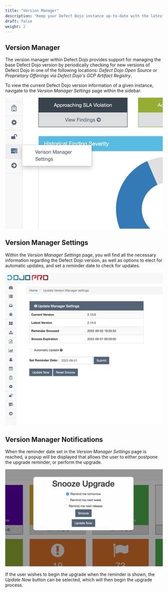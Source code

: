 ```yaml
---
title: "Version Manager"
description: "Keep your Defect Dojo instance up-to-date with the latest release."
draft: false
weight: 2
---
```


## Version Manager

The version manager within Defect Dojo provides support for managing the base Defect Dojo version by periodically checking for new versions of Defect Dojo in one of the following locations: _Defect Dojo Open Source_ or _Proprietary Offerings via Defect Dojo's GCP Artifact Registry_.

To view the current Defect Dojo version information of a given instance, navigate to the _Version Manager Settings_ page within the sidebar.

![Accessing Version Manager](images//nav-vm.png)

## Version Manager Settings

Within the _Version Manager Settings_ page, you will find all the necessary information regarding the Defect Dojo version, as well as options to elect for automatic updates, and set a reminder date to check for updates.

![Version Manager Settings](images//vm-settings.png)

## Version Manager Notifications

When the reminder date set in the _Version Manager Settings_ page is reached, a popup will be displayed that allows the user to either postpone the upgrade reminder, or perform the upgrade. 

![Version Manager Notification](images//vm-popup.png)

If the user wishes to begin the upgrade when the reminder is shown, the _Update Now_ button can be selected, which will then begin the upgrade process.